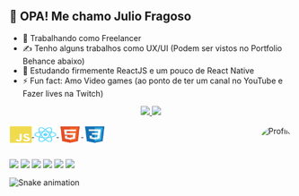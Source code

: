## 👋 OPA! Me chamo Julio Fragoso


- 🔭 Trabalhando como Freelancer
- ✍️ Tenho alguns trabalhos como UX/UI (Podem ser vistos no Portfolio Behance abaixo)
- 🌱 Estudando firmemente ReactJS e um pouco de React Native
- ⚡ Fun fact: Amo Video games (ao ponto de ter um canal no YouTube e Fazer lives na Twitch)

<div align="center">
  <a href="https://github.com/juliofragoso">
  <img height="160em" src="https://github-readme-stats.vercel.app/api?username=juliofragoso&show_icons=true&theme=ocean_dark&include_all_commits=true&count_private=true"/>
  <img height="160em" src="https://github-readme-stats.vercel.app/api/top-langs/?username=juliofragoso&layout=compact&langs_count=7&theme=ocean_dark"/>
</div>
  
 <div style="display: inline_block"><br>
  <img align="center" alt="JS" height="30" width="40" src="https://raw.githubusercontent.com/devicons/devicon/master/icons/javascript/javascript-plain.svg">
  <img align="center" alt="React" height="30" width="40" src="https://raw.githubusercontent.com/devicons/devicon/master/icons/react/react-original.svg">
  <img align="center" alt="HTML" height="30" width="40" src="https://raw.githubusercontent.com/devicons/devicon/master/icons/html5/html5-original.svg">
  <img align="center" alt="CSS" height="30" width="40" src="https://raw.githubusercontent.com/devicons/devicon/master/icons/css3/css3-original.svg">
  <img align="right" alt="Profile" height="150" style="border-radius:50px;" src="https://static-cdn.jtvnw.net/jtv_user_pictures/19165cee-92c7-443a-8785-458fba663111-profile_image-300x300.png">
</div>
  
  ##
  
<div>
  <a href="https://www.behance.net/juliofragoso" target="_blank"><img src="https://img.shields.io/badge/-Behance-blue?style=for-the-badge&logo=behance&logoColor=white" target="_blank"></a>
  <a href="https://www.youtube.com/doispracima" target="_blank"><img src="https://img.shields.io/badge/YouTube-FF0000?style=for-the-badge&logo=youtube&logoColor=white" target="_blank"></a>
  <a href="https://instagram.com/juliofragoso" target="_blank"><img src="https://img.shields.io/badge/-Instagram-%23E4405F?style=for-the-badge&logo=instagram&logoColor=white" target="_blank"></a>
 	<a href="https://www.twitch.tv/juliofragoso" target="_blank"><img src="https://img.shields.io/badge/Twitch-9146FF?style=for-the-badge&logo=twitch&logoColor=white" target="_blank"></a>
  <a href = "mailto:jcfragoso@gmail.com"><img src="https://img.shields.io/badge/-Gmail-%23333?style=for-the-badge&logo=gmail&logoColor=white" target="_blank"></a>
  <a href="https://www.linkedin.com/juliofragoso" target="_blank"><img src="https://img.shields.io/badge/-LinkedIn-%230077B5?style=for-the-badge&logo=linkedin&logoColor=white" target="_blank"></a>
  
 
  ![Snake animation](https://github.com/juliofragoso/juliofragoso/blob/output/github-contribution-grid-snake.svg)
 
</div>
